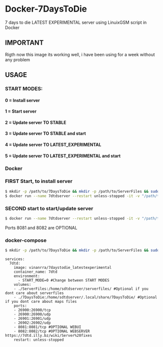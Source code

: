 # Docker-7DaysToDie
7 days to die LATEST EXPERIMENTAL server using LinuixGSM script in Docker

## IMPORTANT

Rigth now this image its working well, i have been using for a week without any problem

## USAGE

### START MODES:

#### 0 = Install server

#### 1 = Start server

#### 2 = Update server TO STABLE

#### 3 = Update server TO STABLE and start

#### 4 = Update server TO LATEST_EXPERIMENTAL

#### 5 = Update server TO LATEST_EXPERIMENTAL and start

### Docker

### FIRST Start, to install server
```bash
$ mkdir -p /path/to/7DaysToDie && mkdir -p /path/to/ServerFiles && sudo chown -R 1001:1001 /path/to/7DaysToDie && sudo chown -R 1001:1001 /path/to/ServerFiles
$ docker run --name 7dtdserver --restart unless-stopped -it -v "/path/to/7DaysToDie:/home/sdtdserver/.local/share/7DaysToDie/" -v "/path/to/ServerFiles:/home/sdtdserver/serverfiles/" -p 26900:26900/tcp -p 26900:26900/udp -p 26901:26901/udp -p 26902:26902/udp -p 8081:8081/tcp -p 8082:8082/tcp vinanrra/7dtd
```
### SECOND start to start/update server
```bash
$ docker run --name 7dtdserver --restart unless-stopped -it -v "/path/to/7DaysToDie:/home/sdtdserver/.local/share/7DaysToDie/" -v "/path/to/ServerFiles:/home/sdtdserver/serverfiles/" -p 26900:26900/tcp -p 26900:26900/udp -p 26901:26901/udp -p 26902:26902/udp -p 8081:8081/tcp -p 8082:8082/tcp -e START_MODE=CHANGE_ME vinanrra/7dtd
```

Ports 8081 and 8082 are OPTIONAL

### docker-compose

```bash
$ mkdir -p /path/to/7DaysToDie && mkdir -p /path/to/ServerFiles && sudo chown -R 1001:1001 /path/to/7DaysToDie && sudo chown -R 1001:1001 /path/to/ServerFiles
```

```version: '2'
services:
  7dtd:
    image: vinanrra/7daystodie_latestexperimental
    container_name: 7dtd
    environment:
      - START_MODE=0 #Change between START MODES
    volumes:
    - ./ServerFiles:/home/sdtdserver/serverfiles/ #Optional if you dont care about serverfiles
    - ./7DaysToDie:/home/sdtdserver/.local/share/7DaysToDie/ #Optional if you dont care about maps files
    ports:
    - 26900:26900/tcp
    - 26900:26900/udp
    - 26901:26901/udp
    - 26902:26902/udp
    - 8081:8081/tcp #OPTIONAL WEBUI
    - 8082:8082/tcp #OPTIONAL WEBSERVER https://7dtd.illy.bz/wiki/Server%20fixes
    restart: unless-stopped
```
